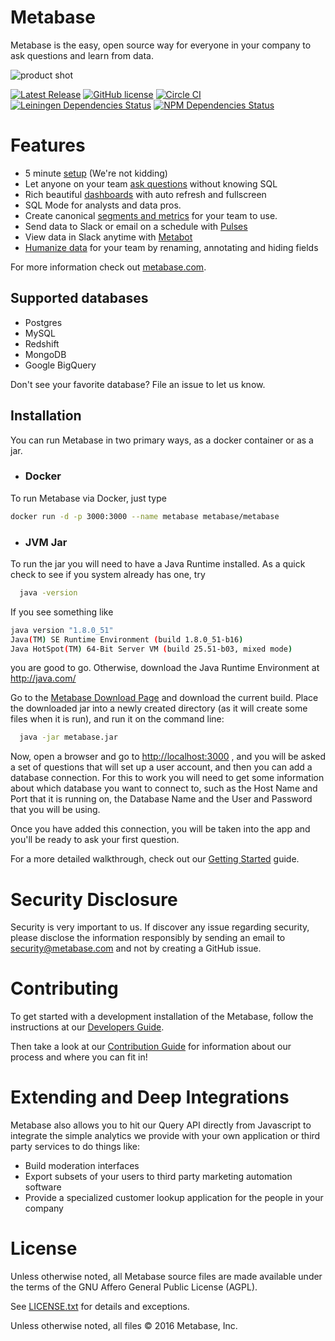 # Metabase
Metabase is the easy, open source way for everyone in your company to ask questions and learn from data.

![product shot]()

[![Latest Release](https://img.shields.io/github/release/metabase/metabase.svg?label=latest%20release)](https://github.com/metabase/metabase/releases)
[![GitHub license](https://img.shields.io/badge/license-AGPL-05B8CC.svg)](https://raw.githubusercontent.com/metabase/metabase/master/LICENSE.txt)
[![Circle CI](https://circleci.com/gh/metabase/metabase.svg?style=svg&circle-token=3ccf0aa841028af027f2ac9e8df17ce603e90ef9)](https://circleci.com/gh/metabase/metabase)
[![Leiningen Dependencies Status](https://jarkeeper.com/metabase/metabase/status.svg)](https://jarkeeper.com/metabase/metabase)
[![NPM Dependencies Status](https://david-dm.org/metabase/metabase.svg)](https://david-dm.org/metabase/metabase)

# Features
- 5 minute [setup](http://www.metabase.com/docs/latest/setting-up-metabase) (We're not kidding)
- Let anyone on your team [ask questions](http://www.metabase.com/docs/latest/users-guide/03-asking-questions) without knowing SQL
- Rich beautiful [dashboards](http://www.metabase.com/docs/latest/users-guide/05-sharing-answers) with auto refresh and fullscreen
- SQL Mode for analysts and data pros.
- Create canonical [segments and metrics](http://www.metabase.com/docs/latest/administration-guide/05-segments-and-metrics) for your team to use.
- Send data to Slack or email on a schedule with [Pulses](http://www.metabase.com/docs/latest/users-guide/07-pulses)
- View data in Slack anytime with [Metabot](http://www.metabase.com/docs/latest/users-guide/10-metabot)
- [Humanize data](http://www.metabase.com/docs/latest/administration-guide/03-metadata-editing) for your team by renaming, annotating and hiding fields

For more information check out [metabase.com](http://www.metabase.com).

## Supported databases

- Postgres
- MySQL
- Redshift
- MongoDB
- Google BigQuery

Don't see your favorite database? File an issue to let us know.

## Installation

You can run Metabase in two primary ways, as a docker container or as a jar.

- ### Docker

To run Metabase via Docker, just type

```sh
docker run -d -p 3000:3000 --name metabase metabase/metabase
```

- ### JVM Jar

To run the jar you will need to have a Java Runtime installed. As a quick check to see if you system already has one, try

```sh
  java -version
```

If you see something like

```sh
java version "1.8.0_51"
Java(TM) SE Runtime Environment (build 1.8.0_51-b16)
Java HotSpot(TM) 64-Bit Server VM (build 25.51-b03, mixed mode)
```

you are good to go. Otherwise, download the Java Runtime Environment at http://java.com/

Go to the [Metabase Download Page](http://www.metabase.com/start/) and download the current build. Place the downloaded jar into a newly created directory (as it will create some files when it is run), and run it on the command line:

```sh
  java -jar metabase.jar
```

Now, open a browser and go to [http://localhost:3000](http://localhost:3000) , and you will be asked a set of questions that will set up a user account, and then you can add a database connection. For this to work you will need to get some information about which database you want to connect to, such as the Host Name and Port that it is running on, the Database Name and the User and Password that you will be using.

Once you have added this connection, you will be taken into the app and you'll be ready to ask your first question.

For a more detailed walkthrough, check out our [Getting Started](docs/getting-started.md) guide.

# Security Disclosure

Security is very important to us. If discover any issue regarding security, please disclose the information responsibly by sending an email to security@metabase.com and not by creating a GitHub issue.


# Contributing

To get started with a development installation of the Metabase, follow the instructions at our [Developers Guide](docs/developers-guide.md).

Then take a look at our [Contribution Guide](docs/contributing.md) for information about our process and where you can fit in!

# Extending and Deep Integrations

Metabase also allows you to hit our Query API directly from Javascript to integrate the simple analytics we provide with your own application or third party services to do things like:

* Build moderation interfaces
* Export subsets of your users to third party marketing automation software
* Provide a specialized customer lookup application for the people in your company


# License

Unless otherwise noted, all Metabase source files are made available under the terms of the GNU Affero General Public License (AGPL).

See [LICENSE.txt](https://github.com/metabase/metabase/blob/master/LICENSE.txt) for details and exceptions.

Unless otherwise noted, all files © 2016 Metabase, Inc.
